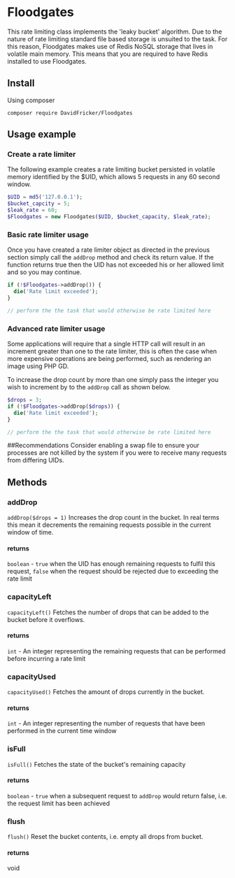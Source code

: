 # Floodgates
This rate limiting class implements the 'leaky bucket' algorithm. Due to the nature of rate limiting standard file based storage is unsuited to the task. For this reason, Floodgates makes use of Redis NoSQL storage that lives in volatile main memory. This means that you are required to have Redis installed to use Floodgates.

## Install
Using composer

`composer require DavidFricker/Floodgates`

## Usage example 
### Create a rate limiter
The following example creates a rate limiting bucket persisted in volatile memory identified by the $UID, which allows 5 requests in any 60 second window.

```PHP
$UID = md5('127.0.0.1');
$bucket_capcity = 5;
$leak_rate = 60;
$Floodgates = new Floodgates($UID, $bucket_capacity, $leak_rate);
```
### Basic rate limiter usage
Once you have created a rate limiter object as directed in the previous section simply call the `addDrop` method and check its return value. If the function returns true then the UID has not exceeded his or her allowed limit and so you may continue.

```PHP
if (!$Floodgates->addDrop()) {
  die('Rate limit exceeded');
}

// perform the the task that would otherwise be rate limited here

```

### Advanced rate limiter usage
Some applications will require that a single HTTP call will result in an increment greater than one to the rate limiter, this is often the case when more expensive operations are being performed, such as rendering an image using PHP GD. 

To increase the drop count by more than one simply pass the integer you wish to increment by to the `addDrop` call as shown below.

```PHP
$drops = 3;
if (!$Floodgates->addDrop($drops)) {
  die('Rate limit exceeded');
}

// perform the the task that would otherwise be rate limited here

```
##Recommendations
Consider enabling a swap file to ensure your processes are not killed by the system if you were to receive many requests from differing UIDs.

## Methods
### addDrop
`addDrop($drops = 1)`
Increases the drop count in the bucket. In real terms this mean it decrements the remaining requests possible in the current window of time.
#### returns
`boolean` - `true` when the UID has enough remaining requests to fulfil this request, `false` when the request should be rejected due to exceeding the rate limit


### capacityLeft
`capacityLeft()`
Fetches the number of drops that can be added to the bucket before it overflows.
#### returns
`int` - An integer representing the remaining requests that can be performed before incurring a rate limit


### capacityUsed
`capacityUsed()`
Fetches the amount of drops currently in the bucket.
#### returns
`int` - An integer representing the number of requests that have been performed in the current time window


### isFull
`isFull()`
Fetches the state of the bucket's remaining capacity
#### returns
`boolean` - `true` when a subsequent request to `addDrop` would return false, i.e. the request limit has been achieved


### flush
`flush()`
Reset the bucket contents, i.e. empty all drops from bucket.
#### returns
void
